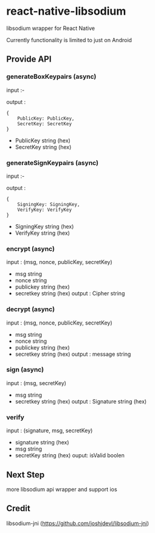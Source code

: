 # react-native-libsodium
libsodium wrapper for React Native

Currently functionality is limited to just on Android

## Provide API

### generateBoxKeypairs (async)
input :-

output :
```
{
    PublicKey: PublicKey,
    SecretKey: SecretKey
}
```
* PublicKey string (hex)
* SecretKey string (hex)

### generateSignKeypairs (async)
input :-

output :
```
{
    SigningKey: SigningKey,
    VerifyKey: VerifyKey
}
```
* SigningKey string (hex)
* VerifyKey string (hex)

### encrypt (async)
input : (msg, nonce, publicKey, secretKey)
* msg string
* nonce string
* publickey string (hex)
* secretkey string (hex)
output : Cipher string

### decrypt (async)
input : (msg, nonce, publicKey, secretKey)
* msg string
* nonce string
* publickey string (hex)
* secretkey string (hex)
output : message string

### sign (async)
input : (msg, secretKey)
* msg string
* secretkey string (hex)
output : Signature string (hex)

### verify
input : (signature, msg, secretKey)
* signature string (hex)
* msg string
* secretKey string (hex)
ouput: isValid boolen

## Next Step
more libsodium api wrapper and support ios

## Credit
libsodium-jni (https://github.com/joshjdevl/libsodium-jni)
